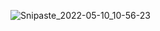 ![Snipaste_2022-05-10_10-56-23](https://user-images.githubusercontent.com/104007141/167533696-189d05b9-3899-40aa-bb6f-6004095e5523.png)
